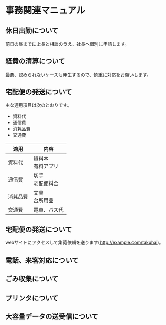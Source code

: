# 事務関連マニュアル
## 休日出勤について
前日の昼までに上長と相談のうえ、社長へ個別に申請します。
 
## 経費の清算について
最悪、認められないケースも発生するので、慎重に対応をお願いします。
 
## 宅配便の発送について
主な適用項目は次のとおりです。
- 資料代
- 通信費
- 消耗品費
- 交通費
 
|適用 |内容
|--|--
|資料代 |資料本<br>有料アプリ
|通信費 |切手<br>宅配便料金
|消耗品費 |文具<br>台所用品
|交通費|電車、バス代|
 
## 宅配便の発送について
webサイトにアクセスして集荷依頼を送ります(http://example.com/takuhai)。
## 電話、来客対応について
## ごみ収集について
## プリンタについて
## 大容量データの送受信について
 
